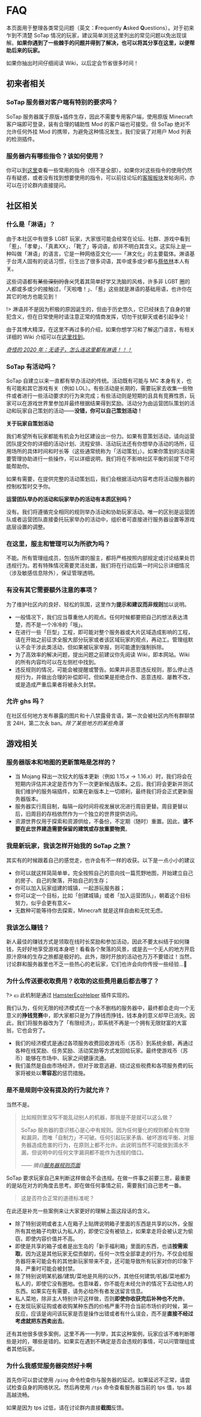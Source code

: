 # FAQ

本页面用于整理各类常见问题（英文：**F**requently **A**sked **Q**uestions）。对于初来乍到不清楚 SoTap 情况的玩家，建议简单浏览这里列出的常见问题以免出现误解。**如果你遇到了一些棘手的问题并得到了解决，也可以将其分享在这里，以便帮助后来的玩家。**

如果你抽出时间仔细阅读 Wiki，以后定会节省很多时间！

## 初来者相关

### SoTap 服务器对客户端有特别的要求吗？

SoTap 服务器属于原版+插件生存，因此不需要专用客户端，使用原版 Minecraft 客户端即可登录，装有合理的辅助性 Mod 的客户端也可接受。但 SoTap 绝对不允许任何外挂 Mod 的携带，为避免这种情况发生，我们安装了对用户 Mod 列表的检测插件。

### 服务器内有哪些指令？该如何使用？

你可以到[这里](/getting-started/basic-commands.md)查看一些常用的指令（但不是全部）。如果你对这些指令的使用仍然存有疑惑，或者没有找到想要使用的指令，可以前往论坛的[客服板块](https://g.sotap.org/t/support)发帖询问，亦可以在讨论群内直接提问。

## 社区相关

### 什么是「淋语」？

由于本社区中有很多 LGBT 玩家，大家很可能会经常在论坛、社群、游戏中看到「惹」、「孝晕」、「真素XX」、「靴了」等词语，却并不明白其含义。这实际上是一种叫做「淋语」的语言，它是一种网络亚文化——「淋文化」的主要载体。淋语基于台湾人固有的说话习惯，衍生出了很多词语，其中或多或少都与[蔡依林](https://www.baidu.com/s?wd=%E8%94%A1%E4%BE%9D%E6%9E%97)本人有关。

这些词语都有~~某些深刻的含义~~凭着其简单好学又洗脑的风格，许多非 LGBT 圈的人都或多或少的接触过，「天啦噜！」、「惹」这些就是淋语的基础用语，也许你在其它的地方也能见到！

!> 淋语并不是因为积极的原因诞生的，但由于历史悠久，它已经抹去了自身的冒犯含义，但在日常使用时请注意正常的情商发挥，切勿干扰聊天或者引起争论！

由于其博大精深，在这里不再过多的介绍，如果你想学习和了解这门语言，有相关详细的 Wiki 介绍可以在[这里找到](https://zh.moegirl.org/%E6%B7%8B%E8%AF%AD)。

*[奇怪的 2020 年：无语子，怎么连这里都有淋语！！！](https://sotap.org/yinting)*

### SoTap 有活动吗？

SoTap 自建立以来一直都有举办活动的传统。活动既有可能与 MC 本身有关，也有可能和其它游戏有关（例如 LOL）。有些活动是长期的，需要玩家去收集一些物件或者进行一些活动要求的行为来完成；有些活动则是短期的且具有竞赛性质，玩家可以在游戏世界里参加并最终根据结果得到奖励。活动分为由运营团队策划的活动和玩家自己策划的活动——**没错，你可以自己策划活动！**

**关于玩家自策划活动**

我们希望所有玩家都能有机会为社区建设出一份力。如果有意策划活动，请向运营团队提交你的详细的活动计划、流程安排、活动玩法还有你想举办活动的场所，征用场所的具体时间和时长等（这些通常统称为「活动策划」）。如果你策划的活动需要管理协助进行一些操作，可以详细说明，我们将在不影响社区平衡的前提下尽可能帮助你。

如果有需要，在提供完整的活动策划后，我们会根据活动内容考虑将活动服务器的控制权暂时交予你。

**运营团队举办的活动和玩家举办的活动有本质区别吗？**

没有。我们将遵循完全相同的规则举办活动和协助玩家活动。唯一的区别是运营团队或者运营团队直接委托玩家举办的活动中，组织者可直接进行服务器设置等游戏底层设置的调整。

### 在这里，服主和管理可以为所欲为吗？

不能。所有管理组成员，包括所谓的服主，都将严格按照内部规定或讨论结果处罚违规行为。若有特殊情况需要灵活处置，我们将在行动后第一时间公示详细情况（涉及敏感信息除外），保证管理透明。

### 有没有其它需要额外注意的事项？

为了维护社区内的良好、轻松的氛围，这里作为**提示和建议而非规则**加以说明。

- 一般情况下，我们应当尊重他人的观点。任何时候都要把自己的想法表达清楚，而不是一个冷冷的「哦」。
- 在进行一些「巨型」工程，即可能对整个服务器或大片区域造成影响的工程，请在开始之前征求全服大部分玩家或者该区域玩家的观点，再动工。管理组默认不会干涉此类活动，但如果被玩家举报，则可能遭到强制拆除。
- 为了高效率的解决问题，提出问题之前建议你先阅读 Wiki，即本网站。Wiki 的所有内容均可以在左侧栏中找到。
- 违反规则的情况，可能会被提醒或警告。如果并非恶意违反规则，那么停止违规行为，并做出合理的补偿即可。但如果是拒绝合作、恶意违规、屡教不改，或是造成严重后果者将被永久封禁。

### 允许 ghs 吗？

在社区任何地方发布暴露的图片和十八禁露骨言语，第一次会被社区内所有群聊禁言 24H，第二次永 ban。*除了某些地方的某些角落*

## 游戏相关

### 服务器版本和地图的更新策略是怎样的？

- 当 Mojang 释出一次较大的版本更新（例如 $1.15.x\rightarrow1.16.x$）时，我们将会在短期内评估并决定是否作为下一次更新候选版本。之后，我们将会更新并测试我们维护的服务端插件，如果在新版本上一切顺利，最终我们将会正式更新服务器版本。
- 服务器实行周目制，每隔一段时间将视发展状况进行周目更替。周目更替以后，旧周目的存档依然作为一个独立的世界提供访问。
- 资源世界仅用于探索和资源供给，不备份，不定期（随时）重置。因此，**请不要在此世界建造需要保留的建筑或存放重要物资**。

### 我是新玩家，我该怎样开始我的 SoTap 之旅？

其实有的时候跟着自己的感觉走，也许会有不一样的收获。以下是一点小小的建议

- 你可以就这样简简单单，完全按照自己的意向找一篇荒野地图，开始建立自己的房子、自己的聚落，开始自己的生存；
- 你可以加入玩家组建的城镇，一起游玩服务器；
- 你可以定一个目标，比如「创建城镇」或者「加入运营团队」，朝着这个目标努力，似乎会更有意义~
- 无数种可能等待你去探索，Minecraft 就是这样自由和无忧无虑。

### 我该怎么赚钱？

新人最佳的赚钱方式是领取在线时长奖励和参加活动，因此不要太纠结于如何赚钱，先好好地享受游戏本身吧！看看各个聚落的风景，或是去一个无人的地方开启原汁原味的生存之旅都是极好的。此外，限时开放的活动也万万不要错过！当然，讨论群和服务器里也不乏一些热心的老玩家，它们也许会向你传授一些经验...🤫

### 为什么传送要收取费用？收取的这些费用最后都去哪了？

?> 💴 此机制是通过 [HamsterEcoHelper](//github.com/NyaaCat/HamsterEcoHelper) 插件实现的。

我们认为，任何无限的经济模式在一个永不删档的服务器中，最终都会走向一个无意义的**挣钱竞赛**中，即大家都只是为了挣钱而挣钱，钱本身的意义却早已消失。因此，我们将服务器改为了「有限经济」，即系统不再是一个拥有无限财富的大富翁，它也会穷了。

- 我们的经济模式是通过各项服务收费回收游戏币（苏币）到系统余额，再通过各种在线奖励、任务奖励、活动奖励等方式发回给玩家。最终使游戏币（苏币）能够在市场中、玩家之间健康流通。
- 我们虽然是自由市场经济，但对于故意逃避、绕过这些税费和各项服务费的玩家将被处以**零容忍**的惩罚措施。

### 是不是规则中没有提及的行为就允许？

当然不是。

> 比如规则里没写不能乱动别人的机器，那我是不是就可以这么做？
> 
> SoTap 服务器的意识核心是心中有规则。因为任何量化的规则都会有空隙和漏洞，而唯「自制力」不可破。任何引起玩家矛盾、破坏游戏平衡、对服务器造成危害的行为，在原则上都不允许。此说明当然不可能做到滴水不漏，但说明中的任何文字漏洞都不能作为违规的借口。
> 
> *—— 摘自[服务器规则页面](//sotap.org/rules)*

SoTap 要求玩家自己来判断这样做会不会违规。在做一件事之前要三思，最重要的是站在对方的角度去思考。即在做任何事情之前，需要我们自己思考一番。

> 这是否符合正常的道德标准呢？

在此还是补充一些案例来让大家更好的理解上面这段话的含义。

- 除了特别说明或者主人在箱子上贴牌说明箱子里面的东西是共享的以外，全服所有其他箱子均默认为私人的，即使它没有被锁上，如果拿走将会被认定为偷窃，即使内容价值并不高。
- 即使是共享的箱子或者是出生岛的「新手福利箱」里面的东西，也请**按需索取**，因为这是其他玩家无偿贡献的，任何一次性全部拿走的行为，不仅会给服务器将来可能会有的其他新玩家带来不变，还可能导致所有玩家对你的印象下降，严重时可能会被封禁。
- 除了特别说明某机器/建筑/菜地是共用的以外，其他任何建筑/机器/菜地都为私人的，即使它没有圈地。也意味着，你不能在未经允许的情况下去动他人的东西。如果实在有需要，请务必给所有者发送留言信息。
- 私人菜地，除非主人特别许可这样做，否则**即使你收获完后补种也不允许**。
- 在发现玩家征购或者收购某种东西的价格严重不符合当前市场价的时候，第一反应，应该是询问该玩家是否是操作出错或者有什么误会，而不是**直接不经过考虑就把东西卖出去**。

还有其他很多很多案例，这里不再一一列举，其实这种案例，玩家应该不难判断哪些是对的，哪些是错的。如果实在遇到不确定是否会违规的事情，可以问管理组或者其他玩家。

### 为什么我感觉服务器突然好卡啊

首先你可以尝试使用 `/ping` 命令检查你与服务器的延迟。如果延迟不正常，请尝试检查自身的网络状况。然后再使用 `/tps` 命令查看服务器当前的 tps 值，tps 越高越流畅。

如果是因为 tps 过低，请在讨论群内直接**截图**反馈。
